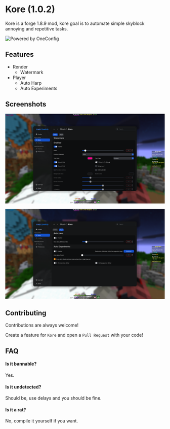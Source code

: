 # Kore (1.0.2)

Kore is a forge 1.8.9 mod, kore goal is to automate simple skyblock annoying and repetitive tasks.

![Powered by OneConfig](https://polyfrost.org/img/cozy_vector.svg)
## Features

- Render 
  - Watermark
- Player
  - Auto Harp
  - Auto Experiments


## Screenshots

![App Screenshot](screenshots/watermark.png)

![App Screenshot](screenshots/player.png)
## Contributing

Contributions are always welcome!

Create a feature for `Kore` and open a `Pull Request` with your code!


## FAQ

#### Is it bannable?

Yes.

#### Is it undetected?

Should be, use delays and you should be fine.

#### Is it a rat?

No, compile it yourself if you want.

